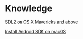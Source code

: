 # Knowledge

[SDL2 on OS X Mavericks and above](SDL2.md)

[Install Android SDK on macOS](Android.md)